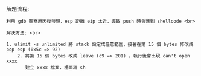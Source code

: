 解題流程: <br>

    利用 gdb 觀察原因後發現，esp 距離 eip 太近，導致 push 時會蓋到 shellcode <br>
    
    解決方法: <br>

	1. ulimit -s unlimited 將 stack 設定成任意範圍，接著在第 15 個 bytes 修改成 pop esp (0x5c => 92)
        2. 將第 15 個 bytes 改成 leave (c9 => 201) ，執行後會出現 can't open xxxx
           建立 xxxx 檔案，裡面寫 sh
